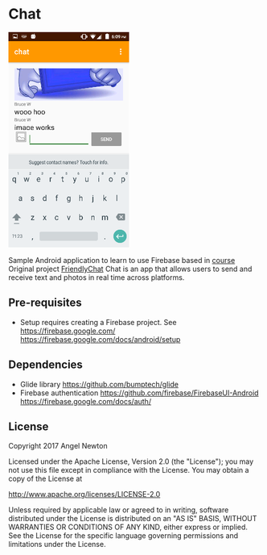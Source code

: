 Chat
============

![Scheme](/readmeImages/Screenshot_20170218-180956.png)

Sample Android application to learn to use Firebase based in [course](https://www.udacity.com/course/firebase-in-a-weekend-by-google-android--ud0352)
Original project [FriendlyChat](https://github.com/udacity/and-nd-firebase)
Chat is an app that allows users to send and receive text and photos in real time across platforms.


Pre-requisites
--------------
- Setup requires creating a Firebase project. See https://firebase.google.com/
  https://firebase.google.com/docs/android/setup


Dependencies
--------------
- Glide library https://github.com/bumptech/glide
- Firebase authentication https://github.com/firebase/FirebaseUI-Android https://firebase.google.com/docs/auth/



## License

Copyright 2017 Angel Newton

Licensed under the Apache License, Version 2.0 (the "License"); you may not use this file except in compliance with the License. You may obtain a copy of the License at

http://www.apache.org/licenses/LICENSE-2.0

Unless required by applicable law or agreed to in writing, software distributed under the License is distributed on an "AS IS" BASIS, WITHOUT WARRANTIES OR CONDITIONS OF ANY KIND, either express or implied. See the License for the specific language governing permissions and limitations under the License.

